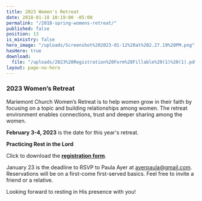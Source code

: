 ```yaml
---
title: 2023 Women's Retreat
date: 2018-01-18 10:19:00 -05:00
permalink: "/2018-spring-womens-retreat/"
published: false
position: 13
is_ministry: false
hero_image: "/uploads/Screenshot%202023-01-12%20at%202.27.19%20PM.png"
hasHero: true
download:
  file: "/uploads/2023%20Registration%20Form%20Fillable%20(1)%20(1).pdf"
layout: page-no-hero
---
```


### 2023 Women’s Retreat

Mariemont Church Women’s Retreat is to help women grow in their faith by focusing on a topic and building relationships among women. The retreat environment enables connections, trust and deeper sharing among the women.

**February 3-4, 2023** is the date for this year's retreat.

**Practicing Rest in the Lord**

Click to download the [**registration form**](/uploads/2023%20Registration%20Form%20Fillable%20(1)%20(1).pdf).

January 23 is the deadline to RSVP to Paula Ayer at ayerpaula@gmail.com. Reservations will be on a first-come first-served basics. Feel free to invite a friend or a relative.

Looking forward to resting in His presence with you!